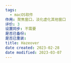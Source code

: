 ```yaml
---
tags:
  - macOS软件
作用: 聚焦窗口，淡化虚化其他窗口
评价: 3
设置同步: 不需要
是否已备份:
是否已重装:
title: Hazeover
date created: 2023-02-28
date modified: 2023-03-07
---
```

